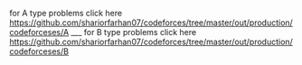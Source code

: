 for A type problems click here https://github.com/shariorfarhan07/codeforces/tree/master/out/production/codeforceses/A ___
for B type problems click here https://github.com/shariorfarhan07/codeforces/tree/master/out/production/codeforceses/B
